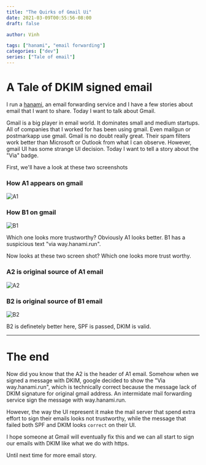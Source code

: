 ```yaml
---
title: "The Quirks of Gmail Ui"
date: 2021-03-09T00:55:56-08:00
draft: false

author: Vinh

tags: ["hanami", "email forwarding"]
categories: ["dev"]
series: ["Tale of email"]
---
```


# A Tale of DKIM signed email

I run a [hanami](https://hanami.run), an email forwarding service and
I have a few stories about email that I want to share. Today I want to
talk about Gmail.

Gmail is a big player in email world. It dominates small and medium startups.
All of companies that I worked for has been using gmail. Even mailgun or postmarkapp use gmail.
Gmail is no doubt really great. Their spam filters work better than Microsoft or Outlook from what I can observe. However, gmail UI has some strange UI decision. Today I want to tell a story about the "Via" badge.

First, we'll have a look at these two screenshots

### How A1 appears on gmail

![A1](/blog/pic/tale-email-a1.png)

### How B1 on gmail

![B1](/blog/pic/tale-email-b1.png)

Which one looks more trustworthy? Obviously A1 looks better. B1 has a suspicious text "via way.hanami.run".

Now looks at these two screen shot? Which one looks more trust worthy.

### A2 is original source of A1 email

![A2](/blog/pic/tale-email-a2.png)

### B2 is original source of B1 email


![B2](/blog/pic/tale-email-b2.png)

B2 is definetely better here, SPF is passed, DKIM is valid.

___

# The end

Now did you know that the A2 is the header of A1 email. Somehow when we signed a message with DKIM, google decided to show the "Via way.hanami.run", which is technically correct because the message lack of DKIM signature for original gmail address. An intermidate mail forwarding service sign the message with way.hanami.run.

However, the way the UI represent it make the mail server that spend extra effort to sign their emails looks not trustworthy, while the message that failed both SPF and DKIM  looks `correct` on their UI.

I hope someone at Gmail will eventually fix this and we can all start to
sign our emails with DKIM like what we do with https.

Until next time for more email story.
